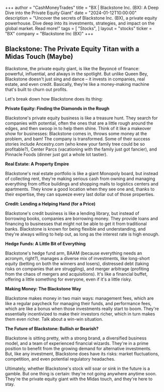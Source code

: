 +++
author = "CashMoneyTrades"
title = "BX |  Blackstone Inc. (BX): A Deep Dive into the Private Equity Giant"
date = "2024-01-12T10:00:00"
description = "Uncover the secrets of Blackstone Inc. (BX), a private equity powerhouse. Dive deep into its investments, strategies, and impact on the global market. Read more!"
tags = [
"Stocks",
]
layout = "stocks"
ticker = "BX"
company = "Blackstone Inc (BX)"
+++
        


## Blackstone: The Private Equity Titan with a Midas Touch (Maybe)

Blackstone, the private equity giant, is like the Beyoncé of finance: powerful, influential, and always in the spotlight. But unlike Queen Bey, Blackstone doesn't just sing and dance – it invests in companies, real estate, and even credit. Basically, they’re like a money-making machine that's built to churn out profits. 

Let's break down how Blackstone does its thing:

**Private Equity: Finding the Diamonds in the Rough**

Blackstone's private equity business is like a treasure hunt. They search for companies with potential, often the ones that are a little rough around the edges, and then swoop in to help them shine. Think of it like a makeover show for businesses: Blackstone comes in, throws some money at the problem, and bam! The company is transformed. Some of their success stories include Ancestry.com (who knew your family tree could be so profitable?), Center Parcs (vacationing with the family just got fancier), and Pinnacle Foods (dinner just got a whole lot tastier).

**Real Estate: A Property Empire**

Blackstone's real estate portfolio is like a giant Monopoly board, but instead of collecting rent, they're making serious cash from owning and managing everything from office buildings and shopping malls to logistics centers and apartments. They know a good location when they see one and, thanks to their expertise, they can squeeze every last dollar out of those properties.

**Credit: Lending a Helping Hand (for a Price)**

Blackstone's credit business is like a lending library, but instead of borrowing books, companies are borrowing money. They provide loans and financing to businesses that might not be able to get it from traditional banks. Blackstone is known for being flexible and understanding, and they're always willing to help out, as long as the interest rate is high enough.

**Hedge Funds: A Little Bit of Everything**

Blackstone's hedge fund arm, BAAM (because everything needs an acronym, right?), manages a diverse mix of investments, like long-short equity (betting on both the winners and losers), distressed debt (taking risks on companies that are struggling), and merger arbitrage (profiting from the chaos of mergers and acquisitions). It's like a financial buffet, offering a little something for everyone, even if it's a little risky.

**Making Money: The Blackstone Way**

Blackstone makes money in two main ways: management fees, which are like a regular paycheck for managing their funds, and performance fees, which are like a bonus when those investments really start to boom. They're essentially incentivized to make their investors richer, which in turn makes them even richer. Talk about a win-win situation.

**The Future of Blackstone: Bullish or Bearish?**

Blackstone is sitting pretty, with a strong brand, a diversified business model, and a team of experienced financial wizards. They're in a prime position to benefit from the growing demand for alternative investments. But, like any investment, Blackstone does have its risks: market fluctuations, competition, and even potential regulatory headaches.  

Ultimately, whether Blackstone's stock will soar or sink in the future is a gamble. But one thing is certain: they're not going anywhere anytime soon. They're the private equity giant with the Midas touch, and they're here to stay. 

        